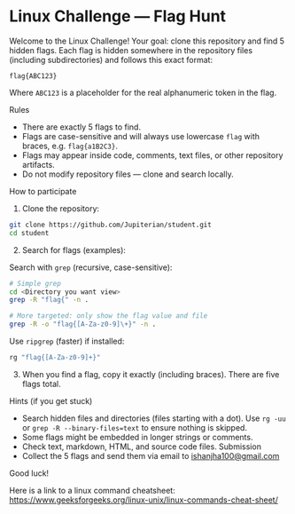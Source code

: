 # Linux Challenge — Flag Hunt

Welcome to the Linux Challenge! Your goal: clone this repository and find 5 hidden flags. Each flag is hidden somewhere in the repository files (including subdirectories) and follows this exact format:

```
flag{ABC123}
```

Where `ABC123` is a placeholder for the real alphanumeric token in the flag.

Rules
- There are exactly 5 flags to find.
- Flags are case-sensitive and will always use lowercase `flag` with braces, e.g. `flag{a1B2C3}`.
- Flags may appear inside code, comments, text files, or other repository artifacts.
- Do not modify repository files — clone and search locally.

How to participate
1. Clone the repository:

```bash
git clone https://github.com/Jupiterian/student.git
cd student
```

2. Search for flags (examples):

Search with `grep` (recursive, case-sensitive):

```bash
# Simple grep
cd <Directory you want view>
grep -R "flag{" -n .

# More targeted: only show the flag value and file
grep -R -o "flag{[A-Za-z0-9]\+}" -n .
```

Use `ripgrep` (faster) if installed:

```bash
rg "flag{[A-Za-z0-9]+}"
```

3. When you find a flag, copy it exactly (including braces). There are five flags total.

Hints (if you get stuck)
- Search hidden files and directories (files starting with a dot). Use `rg -uu` or `grep -R --binary-files=text` to ensure nothing is skipped.
- Some flags might be embedded in longer strings or comments.
- Check text, markdown, HTML, and source code files.
Submission
- Collect the 5 flags and send them via email to ishanjha100@gmail.com

Good luck!

Here is a link to a linux command cheatsheet: https://www.geeksforgeeks.org/linux-unix/linux-commands-cheat-sheet/ 